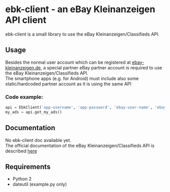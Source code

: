 # ebk-client - an eBay Kleinanzeigen API client
ebk-client is a small library to use the eBay Kleinanzeigen/Classifieds API.  

## Usage
Besides the normal user account which can be registered at [ebay-kleinanzeigen.de](https://www.ebay-kleinanzeigen.de), a special partner eBay partner account is required to use the eBay Kleinanzeigen/Classifieds API.  
The smartphone apps (e.g. for Android) must include also some static/hardcoded partner account as it is using the same API

### Code example:
```python
api = EbkClient('app-username', 'app-password', 'ebay-user-name', 'ebay-user-password')
my_ads = api.get_my_ads()
```

## Documentation
No ebk-client doc available yet.  
The official documentation of the eBay Kleinanzeigen/Classifieds API is described [here](http://api.ebay-kleinanzeigen.de/docs/pages/home)

## Requirements
 * Python 2
 * dateutil (example.py only)
